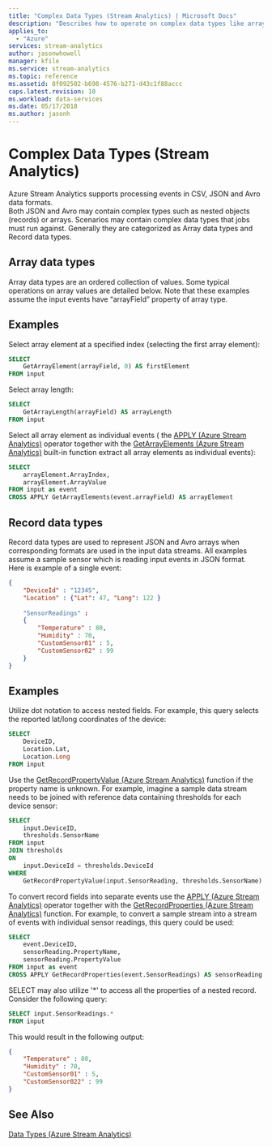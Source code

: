 ```yaml
---
title: "Complex Data Types (Stream Analytics) | Microsoft Docs"
description: "Describes how to operate on complex data types like arrays, JSON, CSV formatted data."
applies_to: 
  - "Azure"
services: stream-analytics
author: jasonwhowell
manager: kfile
ms.service: stream-analytics
ms.topic: reference
ms.assetid: 8f092502-b698-4576-b271-d43c1f88accc
caps.latest.revision: 10
ms.workload: data-services
ms.date: 05/17/2018
ms.author: jasonh
---
```

# Complex Data Types (Stream Analytics)
  Azure Stream Analytics supports processing events in CSV, JSON and Avro data formats.  
Both JSON and Avro may contain complex types such as nested objects (records) or arrays. Scenarios may contain  complex data types that jobs must run against. Generally they are categorized as Array data types and Record data types.  
  
## Array data types  
 Array data types are an ordered collection of values. Some typical operations on array values are detailed below. Note that these examples assume the  input events have “arrayField” property of array type.  
  
## Examples  
 Select array element at a specified index (selecting the first array element):  
  
```SQL 
SELECT   
    GetArrayElement(arrayField, 0) AS firstElement  
FROM input  
```  
  
 Select array length:  
  
```SQL  
SELECT   
    GetArrayLength(arrayField) AS arrayLength  
FROM input  
```  
  
 Select all array element as individual events ( the [APPLY &#40;Azure Stream Analytics&#41;](apply-azure-stream-analytics.md) operator together with the [GetArrayElements &#40;Azure Stream Analytics&#41;](getarrayelements-azure-stream-analytics.md) built-in function extract all array elements as individual events):  
  
```SQL  
SELECT   
    arrayElement.ArrayIndex,  
    arrayElement.ArrayValue  
FROM input as event  
CROSS APPLY GetArrayElements(event.arrayField) AS arrayElement  
```  
  
## Record data types  
Record data types are used to represent JSON and Avro arrays when corresponding formats are used in the input data streams. All examples assume a sample sensor which is reading input events in JSON format. Here is example of a single event:  
  
```json  
{  
    "DeviceId" : "12345",  
    "Location" : {"Lat": 47, "Long": 122 }  
  
    "SensorReadings" :  
    {  
        "Temperature" : 80,  
        "Humidity" : 70,  
        "CustomSensor01" : 5,  
        "CustomSensor02" : 99  
    }  
}  
```  
  
## Examples  
Utilize dot notation to access nested fields. For example, this query selects the reported lat/long coordinates of the device:  
  
```SQL  
SELECT  
    DeviceID,  
    Location.Lat,  
    Location.Long  
FROM input  
```  

Use the [GetRecordPropertyValue &#40;Azure Stream Analytics&#41;](getrecordpropertyvalue-azure-stream-analytics.md) function if the property name is unknown. For example, imagine a  sample data stream needs to be joined with reference data containing thresholds for each device sensor:  
  
```SQL  
SELECT  
    input.DeviceID,  
    thresholds.SensorName  
FROM input  
JOIN thresholds  
ON  
    input.DeviceId = thresholds.DeviceId  
WHERE  
    GetRecordPropertyValue(input.SensorReading, thresholds.SensorName) > thresholds.Value  
```  
  
To convert record fields into separate events use the [APPLY &#40;Azure Stream Analytics&#41;](apply-azure-stream-analytics.md) operator together with the [GetRecordProperties &#40;Azure Stream Analytics&#41;](getrecordproperties-azure-stream-analytics.md) function. For example, to convert a sample stream into a stream of events with individual sensor readings, this query could be used:  
  
```SQL  
SELECT   
    event.DeviceID,  
    sensorReading.PropertyName,  
    sensorReading.PropertyValue  
FROM input as event  
CROSS APPLY GetRecordProperties(event.SensorReadings) AS sensorReading  
```  

SELECT may also utilize '*' to access all the properties of a nested record. Consider the following query:  
  
```SQL  
SELECT input.SensorReadings.*  
FROM input  
```  

This would result in the following output:  
  
```json  
{  
    "Temperature" : 80,  
    "Humidity" : 70,  
    "CustomSensor01" : 5,  
    "CustomSensor022" : 99  
}  
```  
  
## See Also  
 [Data Types &#40;Azure Stream Analytics&#41;](data-types-azure-stream-analytics.md)  
